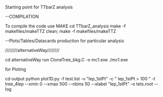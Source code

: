 Starting point for TTbarZ analysis


--COMPILATION

To compile the code use MAKE
cd TTbarZ_analysis
make -f makefiles/makeTTZ clean; make -f makefiles/makeTTZ

--Plots/Tables/Datacards production for particular analysis



////////alternativeWay////////

cd alternativeWay
run CloneTree_bkg.C -o mc1.exe
./mc1.exe


for Ploting 

cd output
python plot1D.py -f test.list -v "lep_1stPt" -c " lep_1stPt > 100 " -t tree_4lep --xmin 0 --xmax  500 --nbins 50 --xlabel "lep_1stPt" -o tets.root --log


 
